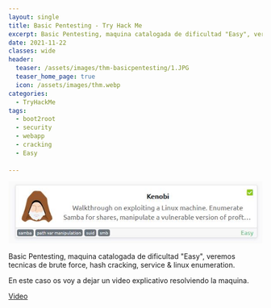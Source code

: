 ```yaml
---
layout: single
title: Basic Pentesting - Try Hack Me
excerpt: Basic Pentesting, maquina catalogada de dificultad "Easy", veremos tecnicas de brute force, hash cracking, service & linux enumeration.  
date: 2021-11-22
classes: wide
header:
  teaser: /assets/images/thm-basicpentesting/1.JPG
  teaser_home_page: true
  icon: /assets/images/thm.webp
categories:
  - TryHackMe
tags:  
  - boot2root
  - security
  - webapp
  - cracking
  - Easy
  
---
```


![](/assets/images/thm-kenobi/1.JPG)

Basic Pentesting, maquina catalogada de dificultad "Easy", veremos tecnicas de brute force, hash cracking, service & linux enumeration.

En este caso os voy a dejar un video explicativo resolviendo la maquina.

[Video](https://youtu.be/K5tKqn134Po)